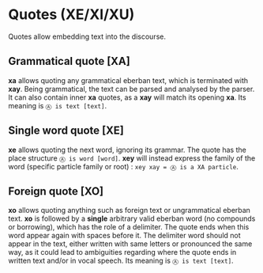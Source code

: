 # Quotes (XE/XI/XU)

Quotes allow embedding text into the discourse.

## Grammatical quote [XA]

**xa** allows quoting any grammatical eberban text, which is terminated with
**xay**. Being grammatical, the text can be parsed and analysed by the parser.
It can also contain inner **xa** quotes, as a **xay** will match its opening
**xa**. Its meaning is `Ⓐ is text [text]`.

## Single word quote [XE]

**xe** allows quoting the next word, ignoring its grammar. The quote has the
place structure `Ⓐ is word [word]`. **xey** will instead express the family
of the word (specific particle family or root) : `xey xay = Ⓐ is a XA particle`. 

## Foreign quote [XO]

**xo** allows quoting anything such as foreign text or ungrammatical eberban
text. **xo** is followed by a **single** arbitrary valid eberban word (no
compounds or borrowing), which has the role of a delimiter. The quote ends when
this word appear again with spaces before it. The delimiter word should not
appear in the text, either written with same letters or pronounced the same way,
as it could lead to ambiguities regarding where the quote ends in written text
and/or in vocal speech. Its meaning is `Ⓐ is text [text]`.